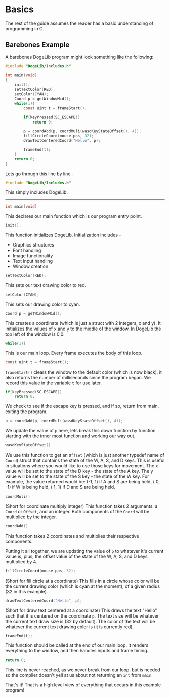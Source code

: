 # Basics
The rest of the guide assumes the reader has a basic understanding of
programming in C.
## Barebones Example
A barebones DogeLib program might look something like the following:
```c
#include "DogeLib/Includes.h"

int main(void)
{
    init();
    setTextColor(RED);
    setColor(CYAN);
    Coord p = getWindowMid();
    while(1){
        const uint t = frameStart();

        if(keyPressed(SC_ESCAPE))
            return 0;

        p = coordAdd(p, coordMuli(wasdKeyStateOffset(), 4));
        fillCircleCoord(mouse.pos, 32);
        drawTextCenteredCoord("Hello", p);

        frameEnd(t);
    }
    return 0;
}
```
Lets go through this line by line -
```c
#include "DogeLib/Includes.h"
```
This simply includes DogeLib.
___
```c
int main(void)
```
This declares our main function which is our program entry point.
```c
init();
```
This function initializes DogeLib. Initialization includes -
* Graphics structures
* Font handling
* Image functionality
* Text input handling
* Window creation
```c
setTextColor(RED);
```
This sets our text drawing color to red.
```c
setColor(CYAN);
```
This sets our drawing color to cyan.
```c
Coord p = getWindowMid();
```
This creates a coordinate (which is just a struct with 2 integers, x and y).
It initializes the values of x and y to the middle of the window. In DogeLib
the top left of the window is 0,0.
```c
while(1){
```
This is our main loop. Every frame executes the body of this loop.
```c
const uint t = frameStart();
```
`frameStart()` clears the window to the default color (which is now black), it
also returns the number of milliseconds since the program began. We record this
value in the variable `t` for use later.
```c
if(keyPressed(SC_ESCAPE))
    return 0;
```
We check to see if the escape key is pressed, and if so, return from main,
exiting the program.
```c
p = coordAdd(p, coordMuli(wasdKeyStateOffset(), 4));
```
We update the value of `p` here, lets break this down function by function
starting with the inner most function and working our way out.
```c
wasdKeyStateOffset()
```
We use this function to get an `Offset` (which is just another typedef name of
`Coord`) struct that contains the state of the W, A, S, and D keys. This is
useful in situations where you would like to use those keys for movement.
The x value will be set to the state of the D key - the state of the A key.
The y value will be set to the state of the S key - the state of the W key.
For example, the value returned would be:
(-1,  1) if A and S are being held,
( 0, -1) if W is being held,
( 1,  1) if D and S are being held.
```c
coordMuli()
```
(Short for coordinate multiply integer)
This function takes 2 arguments: a `Coord` or `Offset`, and an integer. Both
components of the `Coord` will be multiplied by the integer.
```c
coordAdd()
```
This function takes 2 coordinates and multiplies their respective components.


Putting it all together, we are updating the value of `p` to whatever it's
current value is, plus, the offset value of the state of the W, A, S, and D
keys multiplied by 4.
```c
fillCircleCoord(mouse.pos, 32);
```
(Short for fill circle at a coordinate)
This fills in a circle whose color will be the current drawing color (which is
cyan at the moment), of a given radius (32 in this example).
```c
drawTextCenteredCoord("Hello", p);
```
(Short for draw text centered at a coordinate)
This draws the text "Hello" such that it is centered on the coordinate `p`. The
text size will be whatever the current text draw size is (32 by default). The
color of the text will be whatever the current text drawing color is (it is
currently red).
```c
frameEnd(t);
```
This function should be called at the end of our main loop. It renders
everything to the window, and then handles inputs and frame timing.
```c
return 0;
```
This line is never reached, as we never break from our loop, but is needed so
the compiler doesn't yell at us about not returning an `int` from `main`.

That's it! That is a high level view of everything that occurs in this example
program!
